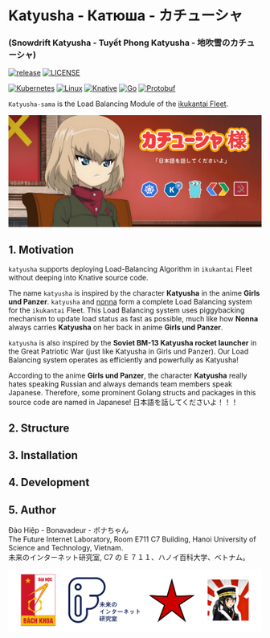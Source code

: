 # Katyusha - Катюша - カチューシャ

### (Snowdrift Katyusha - Tuyết Phong Katyusha - 地吹雪のカチューシャ)

[![release](https://img.shields.io/badge/katyusha--v0.1-log?style=flat&label=release&color=bisque)]()
[![LICENSE](https://img.shields.io/badge/license-Apache%202.0-blue.svg)](https://www.apache.org/licenses/LICENSE-2.0)

[![Kubernetes](https://img.shields.io/badge/kubernetes-%23326ce5.svg?style=for-the-badge&logo=kubernetes&logoColor=white&link=https%3A%2F%2Fkubernetes.io)](https://kubernetes.io/)
[![Linux](https://img.shields.io/badge/Linux-FCC624?style=for-the-badge&logo=linux&logoColor=black)]()
[![Knative](https://img.shields.io/badge/knative-log?style=for-the-badge&logo=knative&logoColor=white&labelColor=%230865AD&color=%230865AD)](https://knative.dev/docs/)
[![Go](https://img.shields.io/badge/go-%2300ADD8.svg?style=for-the-badge&logo=go&logoColor=white)](https://go.dev/)
[![Protobuf](https://img.shields.io/badge/Protobuf-log?style=for-the-badge&logo=nani&logoColor=green&labelColor=red&color=darkgreen)](https://protobuf.dev/)

`Katyusha-sama` is the Load Balancing Module of the [ikukantai Fleet](https://github.com/bonavadeur/ikukantai).

![](docs/images/katyusha_wp.jpg)

## 1. Motivation

`katyusha` supports deploying Load-Balancing Algorithm in `ikukantai` Fleet without deeping into Knative source code.

The name `katyusha` is inspired by the character **Katyusha** in the anime **Girls und Panzer**. `katyusha` and [nonna](https://github.com/bonavadeur/nonna) form a complete Load Balancing system for the `ikukantai` Fleet. This Load Balancing system uses piggybacking mechanism to update load status as fast as possible, much like how **Nonna** always carries **Katyusha** on her back in anime **Girls und Panzer**.

`katyusha` is also inspired by the **Soviet BM-13 Katyusha rocket launcher** in the Great Patriotic War (just like Katyusha in Girls und Panzer). Our Load Balancing system operates as efficiently and powerfully as Katyusha!

According to the anime **Girls und Panzer**, the character **Katyusha** really hates speaking Russian and always demands team members speak Japanese. Therefore, some prominent Golang structs and packages in this source code are named in Japanese! 日本語を話してくださいよ！！！

## 2. Structure

## 3. Installation

## 4. Development

## 5. Author

Đào Hiệp - Bonavadeur - ボナちゃん  
The Future Internet Laboratory, Room E711 C7 Building, Hanoi University of Science and Technology, Vietnam.  
未来のインターネット研究室, C7 の E ７１１、ハノイ百科大学、ベトナム。  

![](docs/images/github-wp.png)
